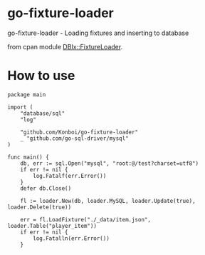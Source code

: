 # go-fixture-loader

go-fixture-loader - Loading fixtures and inserting to database

from cpan module [DBIx::FixtureLoader](https://metacpan.org/release/DBIx-FixtureLoader).

# How to use

```
package main

import (
	"database/sql"
	"log"

	"github.com/Konboi/go-fixture-loader"
	_ "github.com/go-sql-driver/mysql"
)

func main() {
	db, err := sql.Open("mysql", "root:@/test?charset=utf8")
	if err != nil {
		log.Fatalf(err.Error())
	}
	defer db.Close()

	fl := loader.New(db, loader.MySQL, loader.Update(true), loader.Delete(true))

	err = fl.LoadFixture("./_data/item.json", loader.Table("player_item"))
	if err != nil {
		log.Fatalln(err.Error())
	}
```
